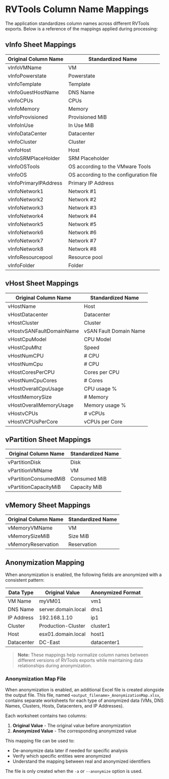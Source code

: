 # RVTools Column Name Mappings

The application standardizes column names across different RVTools exports. Below is a reference of the mappings applied during processing:

## vInfo Sheet Mappings

| Original Column Name  | Standardized Name                      |
| --------------------- | -------------------------------------- |
| vInfoVMName           | VM                                     |
| vInfoPowerstate       | Powerstate                             |
| vInfoTemplate         | Template                               |
| vInfoGuestHostName    | DNS Name                               |
| vInfoCPUs             | CPUs                                   |
| vInfoMemory           | Memory                                 |
| vInfoProvisioned      | Provisioned MiB                        |
| vInfoInUse            | In Use MiB                             |
| vInfoDataCenter       | Datacenter                             |
| vInfoCluster          | Cluster                                |
| vInfoHost             | Host                                   |
| vInfoSRMPlaceHolder   | SRM Placeholder                        |
| vInfoOSTools          | OS according to the VMware Tools       |
| vInfoOS               | OS according to the configuration file |
| vInfoPrimaryIPAddress | Primary IP Address                     |
| vInfoNetwork1         | Network #1                             |
| vInfoNetwork2         | Network #2                             |
| vInfoNetwork3         | Network #3                             |
| vInfoNetwork4         | Network #4                             |
| vInfoNetwork5         | Network #5                             |
| vInfoNetwork6         | Network #6                             |
| vInfoNetwork7         | Network #7                             |
| vInfoNetwork8         | Network #8                             |
| vInfoResourcepool     | Resource pool                          |
| vInfoFolder           | Folder                                 |

## vHost Sheet Mappings

| Original Column Name     | Standardized Name      |
| ------------------------ | ---------------------- |
| vHostName                | Host                   |
| vHostDatacenter          | Datacenter             |
| vHostCluster             | Cluster                |
| vHostvSANFaultDomainName | vSAN Fault Domain Name |
| vHostCpuModel            | CPU Model              |
| vHostCpuMhz              | Speed                  |
| vHostNumCPU              | # CPU                  |
| vHostNumCpu              | # CPU                  |
| vHostCoresPerCPU         | Cores per CPU          |
| vHostNumCpuCores         | # Cores                |
| vHostOverallCpuUsage     | CPU usage %            |
| vHostMemorySize          | # Memory               |
| vHostOverallMemoryUsage  | Memory usage %         |
| vHostvCPUs               | # vCPUs                |
| vHostVCPUsPerCore        | vCPUs per Core         |

## vPartition Sheet Mappings

| Original Column Name  | Standardized Name |
| --------------------- | ----------------- |
| vPartitionDisk        | Disk              |
| vPartitionVMName      | VM                |
| vPartitionConsumedMiB | Consumed MiB      |
| vPartitionCapacityMiB | Capacity MiB      |

## vMemory Sheet Mappings

| Original Column Name | Standardized Name |
| -------------------- | ----------------- |
| vMemoryVMName        | VM                |
| vMemorySizeMiB       | Size MiB          |
| vMemoryReservation   | Reservation       |

## Anonymization Mapping

When anonymization is enabled, the following fields are anonymized with a consistent pattern:

| Data Type  | Original Value      | Anonymized Format |
| ---------- | ------------------- | ----------------- |
| VM Name    | myVM01              | vm1               |
| DNS Name   | server.domain.local | dns1              |
| IP Address | 192.168.1.10        | ip1               |
| Cluster    | Production-Cluster  | cluster1          |
| Host       | esx01.domain.local  | host1             |
| Datacenter | DC-East             | datacenter1       |

> **Note:** These mappings help normalize column names between different versions of RVTools exports while maintaining data relationships during anonymization.

### Anonymization Map File

When anonymization is enabled, an additional Excel file is created alongside the output file. This file, named `<output_filename>_AnonymizationMap.xlsx`, contains separate worksheets for each type of anonymized data (VMs, DNS Names, Clusters, Hosts, Datacenters, and IP Addresses).

Each worksheet contains two columns:
1. **Original Value** - The original value before anonymization
2. **Anonymized Value** - The corresponding anonymized value

This mapping file can be used to:
- De-anonymize data later if needed for specific analysis
- Verify which specific entities were anonymized
- Understand the mapping between real and anonymized identifiers

The file is only created when the `-a` or `--anonymize` option is used.
